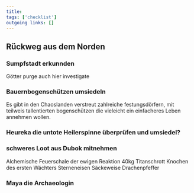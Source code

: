 ```yaml
---
title:   
tags: ['checklist']
outgoing links: []  
---
```

## Rückweg aus dem Norden
### Sumpfstadt erkunnden
Götter purge auch hier investigate
### Bauernbogenschützen umsiedeln  
Es gibt in den Chaoslanden verstreut zahlreiche festungsdörfern, mit teilweis tallentierten bogenschützen die vieleicht ein einfacheres Leben annehmen wollen.  
### Heureka die untote Heilerspinne überprüfen und umsiedel?   
### schweres Loot aus Dubok mitnehmen
Alchemische Feuerschale der ewigen Reaktion
40kg Titanschrott
Knochen des ersten Wächters
Sterneneisen
Säckeweise Drachenpfeffer
### Maya die Archaeologin
